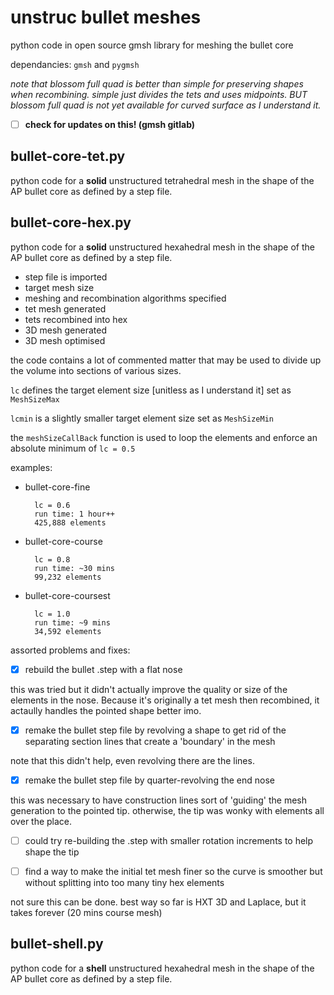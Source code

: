 # unstruc bullet meshes
 python code in open source gmsh library for meshing the bullet core

 dependancies: `gmsh` and `pygmsh` 

<!---Here is the documentation for the meshing software for reference: https://gmsh.info/doc/texinfo/gmsh.html--->

<!---Here you can find information on how to download and cite it: https://gmsh.info/
I think the easiest way is running <pip install --upgrade gmsh--->

*note that blossom full quad is better than simple for preserving shapes when recombining. simple just divides the tets and uses midpoints. BUT blossom full quad is not yet available for curved surface as I understand it.*

- [ ] **check for updates on this! (gmsh gitlab)**

## bullet-core-tet.py

 python code for a __solid__ unstructured tetrahedral mesh in the shape of the AP bullet core as defined by a step file. 
 
## bullet-core-hex.py

 python code for a __solid__ unstructured hexahedral mesh in the shape of the AP bullet core as defined by a step file. 

 - step file is imported
 - target mesh size 
 - meshing and recombination algorithms specified
 - tet mesh generated
 - tets recombined into hex
 - 3D mesh generated
 - 3D mesh optimised

 the code contains a lot of commented matter that may be used to divide up the volume into sections of various sizes.

 `lc` defines the target element size [unitless as I understand it] set as `MeshSizeMax`

 `lcmin` is a slightly smaller target element size set as `MeshSizeMin` 

 the `meshSizeCallBack` function is used to loop the elements and enforce an absolute minimum of `lc = 0.5`

examples:

- bullet-core-fine

        lc = 0.6
        run time: 1 hour++
        425,888 elements
        
- bullet-core-course

        lc = 0.8
        run time: ~30 mins
        99,232 elements

- bullet-core-coursest

        lc = 1.0
        run time: ~9 mins
        34,592 elements


assorted problems and fixes:
 
- [x] rebuild the bullet .step with a flat nose
  
this was tried but it didn't actually improve the quality or size of the elements in the nose. Because it's originally a tet mesh then recombined, it actaully handles the pointed shape better imo.

- [x] remake the bullet step file by revolving a shape to get rid of the separating section lines that create a 'boundary' in the mesh
  
note that this didn't help, even revolving there are the lines.

- [x] remake the bullet step file by quarter-revolving the end nose
  
this was necessary to have construction lines sort of 'guiding' the mesh generation to the pointed tip. otherwise, the tip was wonky with elements all over the place.

- [ ] could try re-building the .step with smaller rotation increments to help shape the tip

- [ ] find a way to make the initial tet mesh finer so the curve is smoother but without splitting into too many tiny hex elements

not sure this can be done. best way so far is HXT 3D and Laplace, but it takes forever (20 mins course mesh)

## bullet-shell.py

 python code for a __shell__ unstructured hexahedral mesh in the shape of the AP bullet core as defined by a step file. 

 